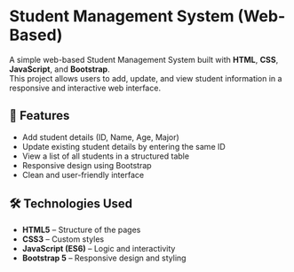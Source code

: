 # Student Management System (Web-Based)

A simple web-based Student Management System built with **HTML**, **CSS**, **JavaScript**, and **Bootstrap**.  
This project allows users to add, update, and view student information in a responsive and interactive web interface.

## 🚀 Features
- Add student details (ID, Name, Age, Major)
- Update existing student details by entering the same ID
- View a list of all students in a structured table
- Responsive design using Bootstrap
- Clean and user-friendly interface

## 🛠️ Technologies Used
- **HTML5** – Structure of the pages
- **CSS3** – Custom styles
- **JavaScript (ES6)** – Logic and interactivity
- **Bootstrap 5** – Responsive design and styling



